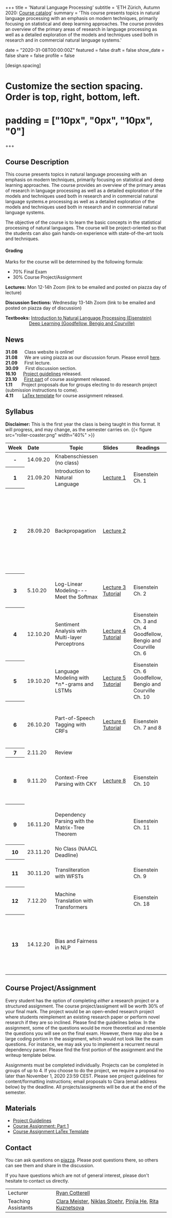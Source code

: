 
+++
title = 'Natural Language Processing'
subtitle = 'ETH Zürich, Autumn 2020: [Course catalog](http://vvz.ethz.ch/Vorlesungsverzeichnis/lerneinheit.view?semkez=2020W&lang=de&ansicht=EINSCHRAENKUNGEN&lerneinheitId=141758)'
summary = 'This course presents topics in natural language processing with an emphasis on modern techniques, primarily focusing on statistical and deep learning approaches. The course provides an overview of the primary areas of research in language processing as well as a detailed exploration of the models and techniques used both in research and in commercial natural language systems.'

date = "2020-31-08T00:00:00Z"
featured = false
draft = false
show_date = false
share = false
profile = false

[design.spacing]
  # Customize the section spacing. Order is top, right, bottom, left.
  # padding = ["10px", "0px", "10px", "0"]

+++
## Course Description
This course presents topics in natural language processing with an emphasis on modern techniques, primarily focusing on statistical and deep learning approaches. The course provides an overview of the primary areas of research in language processing as well as a detailed exploration of the models and techniques used both in research and in commercial natural language systems.e processing as well as a detailed exploration of the models and techniques used both in research and in commercial natural language systems.

The objective of the course is to learn the basic concepts in the statistical processing of natural languages. The course will be project-oriented so that the students can also gain hands-on experience with state-of-the-art tools and techniques.

#### Grading
Marks for the course will be determined by the following formula:  
* 70% Final Exam  
* 30% Course Project/Assignment


**Lectures:** Mon 12-14h Zoom (link to be emailed and posted on piazza day of lecture)

**Discussion Sections:** Wednesday 13-14h Zoom (link to be emailed and posted on piazza day of discussion)

**Textbooks:** [Introduction to Natural Language Processing (Eisenstein)](https://www.amazon.de/Jacob-Eisenstein/dp/0262042843/ref=sr_1_1?__mk_de_DE=%C3%85M%C3%85%C5%BD%C3%95%C3%91&crid=30OMHV1C018JY&dchild=1&keywords=introduction+to+natural+language+processing&qid=1598878964&sprefix=introduction+to+na%2Caps%2C148&sr=8-1)  
&emsp;&emsp;&emsp;&emsp;&emsp; [Deep Learning (Goodfellow, Bengio and Courville)](https://www.deeplearningbook.org/)

## News

**31.08** &emsp; Class website is online!  
**31.08** &emsp; We are using piazza as our discussion forum. Please enroll [here](https://www.piazza.com/ethz.ch/fall2020/252300500l).  
**21.09** &emsp; First lecture.  
**30.09** &emsp; First discussion section.  
**16.10** &emsp; [Project guidelines](https://drive.google.com/file/d/125XGqBMwGHpFc6pS1JNhmbEXFpt_hGHC/view?usp=sharing) released.  
**23.10** &emsp; [First part](https://drive.google.com/file/d/1EcLANxfCsW8xHyT8JYB7CSVYp8WxNQhP/view?usp=sharing) of course assignment released.   
**1.11** &emsp;&ensp; Project proposals due for groups electing to do research project (submission instructions to come).  
**4.11** &emsp;&ensp; [LaTex template](https://www.overleaf.com/read/vdpvbjpwrrvb) for course assignment released.


## Syllabus

**Disclaimer:** This is the first year the class is being taught in this format. It will progress, and may change, as the semester carries on.
{{< figure src="roller-coaster.png" width="40%" >}}
<table class="table">
  <thead>
    <tr>
      <th scope="col" style='white-space:nowrap'>Week</th>
      <th scope="col" style='white-space:nowrap'>Date&emsp;&emsp;</th>
      <th scope="col" style='white-space:nowrap'>Topic</th>
      <th scope="col" style='white-space:nowrap'>Slides&emsp;&emsp;</th>
      <th scope="col" style='white-space:nowrap'>Readings</th>
      <th scope="col" style='white-space:nowrap'>Supplementary Material</th>
    </tr>
  </thead>
  <tbody>
    <tr>
      <th scope="row">-</th>
      <td>14.09.20</td>
      <td>Knabenschiessen (no class)</td>
      <td></td>
      <td></td>
      <td></td>
    </tr>
    <tr>
      <th scope="row">1</th>
      <td>21.09.20</td>
      <td>Introduction to Natural Language</td>
      <td><a href="https://drive.google.com/file/d/1QzLLQ5vEzMSG5T-FWaGSHwwHxiw-htD1/view?usp=sharing">Lecture 1</a></td>
      <td>Eisenstein Ch. 1</td>
      <td></td>
    </tr>
    <tr>
      <th scope="row">2</th>
      <td>28.09.20</td>
      <td>Backpropagation</td>
      <td><a href="https://drive.google.com/file/d/1eK14-qNV7t6aZrrnLp3_4jCTFB-vFMEw/view?usp=sharing">Lecture 2</a></td>
      <td></td>
      <td>
        <a href="https://colah.github.io/posts/2015-08-Backprop/">Chris Olah's Blog</a></br>
        <a href="https://people.cs.umass.edu/~domke/courses/sml2011/08autodiff_nnets.pdf">Justin Domke’s Notes</a></br>
        <a href="https://timvieira.github.io/blog/post/2017/08/18/backprop-is-not-just-the-chain-rule/">Tim Vieira’s Blog</a></br>
        <a href="https://ee227c.github.io/notes/ee227c-lecture16.pdf">Moritz Hardt’s Notes</a></br>
        <a href="https://core.ac.uk/download/pdf/82480031.pdf">Baur and Strassen (1983)</a></br>
        <a href="https://www.amazon.co.uk/Evaluating-Derivatives-Principles-Algorithmic-Differentiation/dp/0898716594/ref=sr_1_1?dchild=1&keywords=griewank&qid=1598888684&s=books&sr=1-1">Griewank and Walter (2008)</a></br>
        <a href="https://www.cs.jhu.edu/~jason/papers/eisner.spnlp16.pdf">Eisner (2016)</a></br>
        <a href="https://drive.google.com/file/d/1XWRz4yMi2A5BZSRSgnnbRJikqz7RYtrN/view?usp=sharing">Computation Graph for MLP</a></br>
        <a href="https://drive.google.com/file/d/1hsYIXXd6cEWocrhI-pQ4Ox8FG49Otu_m/view?usp=sharing">Computation Graph Example</a></td>
    </tr>
    <tr>
      <th scope="row">3</th>
      <td>5.10.20 </td>
      <td>Log-Linear Modeling---Meet the Softmax</td>
      <td><a href="https://drive.google.com/file/d/1lIyqnOTmHdBMaF7ZJGXK_1FAVoYcy4UU/view?usp=sharing">Lecture 3</a></br>
        <a href="https://drive.google.com/file/d/1ZDzByTlWmnrM4xpFZc2FOVt_-JZQNoG-/view?usp=sharing">Tutorial</a></td>
      <td>Eisenstein Ch. 2</td>
      <td><a href="https://www.cs.jhu.edu/~jason/papers/ferraro+eisner.tnlp13.pdf">Ferraro and Eisner (2013)</a></br>
        <a href="http://cs.jhu.edu/~jason/tutorials/loglin/further.html">Jason Eisner’s list of further resources on log-linear modeling</a></td>
    </tr>
    <tr>
      <th scope="row">4</th>
      <td>12.10.20</td>
      <td>Sentiment Analysis with Multi-layer Perceptrons</td>
      <td><a href="https://drive.google.com/file/d/1wgVbAq5bpm-YGDHU0YCsB4JwM-5WZqRp/view?usp=sharing">Lecture 4</a></br>
        <a href="https://drive.google.com/file/d/1s2i8M28bfVaVkM-YQs4Vv1ilJalqAuDn/view?usp=sharing">Tutorial</a></td>
      <td>Eisenstein Ch. 3 and Ch. 4</br>Goodfellow, Bengio and Courville Ch. 6</td>
      <td><a href="https://en.wikipedia.org/wiki/Universal_approximation_theorem">Wikipedia</a></br>
        <a href="http://citeseerx.ist.psu.edu/viewdoc/download?doi=10.1.1.441.7873&rep=rep1&type=pdf">Cybenko (1989)</a></br>
        <a href="https://arxiv.org/pdf/1710.11278.pdf">Hanin and Selke (2018)</a></br>
        <a href="https://www.cs.cornell.edu/home/llee/omsa/omsa.pdf">Pang and Lee (2008)</a></br>
        <a href="https://www.aclweb.org/anthology/P15-1162/">Iyyer et al. (2015)</a></br>
      <a href="https://arxiv.org/pdf/1411.2738.pdf">word2vec Parameter Learning Explained</a></br>
    <a href="https://arxiv.org/pdf/1402.3722.pdf">word2vec Explained</a></br></td>
    </tr>
    <tr>
      <th scope="row">5</th>
      <td>19.10.20</td>
      <td>Language Modeling with *n*-grams and LSTMs</td>
      <td><a href="https://drive.google.com/file/d/1oh3GCSaELhR9sbtmu2Ek_WKDUtD5LVdt/view?usp=sharing">Lecture 5</a></br>
        <a href="https://drive.google.com/file/d/1bKJaHOZjvbYJgkssFmIi7Qaw6z1Otnxa/view?usp=sharing">Tutorial</a></td>
      <td>Eisenstein Ch. 6</br>Goodfellow, Bengio and Courville Ch. 10</td>
      <td><a href="https://nlp.stanford.edu/~wcmac/papers/20050421-smoothing-tutorial.pdf">Good Tutorial on n-gram smoothing</a></br>
        <a href="https://en.wikipedia.org/wiki/Good%E2%80%93Turing_frequency_estimation">Good–Turing Smoothing</a></br>
        <a href="https://ieeexplore.ieee.org/document/479394">Kneser and Ney (1995)</a></br>
        <a href="https://www.jmlr.org/papers/volume3/bengio03a/bengio03a.pdf">Bengio et al. (2003)</a></br>
        <a href="https://www.isca-speech.org/archive/archive_papers/interspeech_2010/i10_1045.pdf">Mikolov et al. (2010)</a></td>
    </tr>
    <tr>
      <th scope="row">6</th>
      <td>26.10.20</td>
      <td>Part-of-Speech Tagging with CRFs</td>
      <td><a href="https://drive.google.com/file/d/14TKXf9Qm_47RXvjnXVAwWKC9ybt-oyZ4/view?usp=sharing">Lecture 6</a></br>
        <a href="https://drive.google.com/file/d/1obhXXD9i_1sUMFXijYJ-Y5Rcmdb1su2Y/view?usp=sharing">Tutorial</a></td>
      <td>Eisenstein Ch. 7 and 8</td>
      <td><a href="https://timvieira.github.io/blog/post/2015/04/29/multiclass-logistic-regression-and-conditional-random-fields-are-the-same-thing/">Tim Vieira's Blog</a></br>
        <a href="https://dl.acm.org/doi/10.5555/645529.658277">McCallum et al. (2000)</a></br>
        <a href="https://repository.upenn.edu/cgi/viewcontent.cgi?article=1162&context=cis_papers">Lafferty et al. (2001)</a></br>
        <a href="https://homepages.inf.ed.ac.uk/csutton/publications/crftut-fnt.pdf">Sutton and McCallum (2011)</a></br>
        <a href="https://mitpress.mit.edu/books/probabilistic-graphical-models">Koller and Friedman (2009)</a></td>
    </tr>
    <tr>
      <th scope="row">7</th>
      <td>2.11.20</td>
      <td>Review</td>
      <td></td>
      <td></td>
      <td></td>
    </tr>
    <tr>
      <th scope="row">8</th>
      <td>9.11.20</td>
      <td>Context-Free Parsing with CKY</td>
      <td><a href="https://drive.google.com/file/d/1Y2c-a4i0HFu3VMCENh-NlC5GM3ZOqfwm/view">Lecture 8</a></td>
      <td>Eisenstein Ch. 10</td>
      <td><a href="http://www.cs.columbia.edu/~mcollins/io.pdf">The Inside-Outside Algorithm</a></br>
        <a href="https://www.cs.jhu.edu/~jason/465/PowerPoint/lect08-parse.ppt">Jason Eisner’s Slides</a></br>
        <a href="https://www.ideals.illinois.edu/handle/2142/74304">Kasami (1966)</a></br>
        <a href="https://www.sciencedirect.com/science/article/pii/S001999586780007X?via%3Dihub">Younger (1967)</a></br>
        <a href="http://www.softwarepreservation.org/projects/FORTRAN/CockeSchwartz_ProgLangCompilers.pdf">Cocke and Schwartz (1970)</a></td>
    </tr>
    <tr>
      <th scope="row">9</th>
      <td>16.11.20</td>
      <td>Dependency Parsing with the Matrix-Tree Theorem</td>
      <td></td>
      <td>Eisenstein Ch. 11</td>
      <td><a href="https://www.aclweb.org/anthology/D07-1015/">Koo et al. (2007)</a></br>
        <a href="https://www.aclweb.org/anthology/D07-1014/">Smith and Smith (2007)</a></br>
        <a href="https://www.aclweb.org/anthology/W07-2216/">McDonald and Satta (2007)</a></br>
        <a href="https://www.morganclaypool.com/doi/abs/10.2200/S00169ED1V01Y200901HLT002">McDonald, Kübler and Nivre (2009)</a></td>
    </tr>
    <tr>
      <th scope="row">10</th>
      <td>23.11.20</td>
      <td>No Class (NAACL Deadline)</td>
      <td></td>
      <td></td>
      <td></td>
    </tr>
    <tr>
      <th scope="row">11</th>
      <td>30.11.20</td>
      <td>Transliteration with WFSTs</td>
      <td></td>
      <td>Eisenstein Ch. 9</td>
      <td><a href="https://www.aclweb.org/anthology/J98-4003.pdf">Knight and Graehl (1998)</a></br>
        <a href="https://cs.nyu.edu/~mohri/pub/hbka.pdf">Mohri, Pereira and Riley (2008)</a></td>
    </tr>
    <tr>
      <th scope="row">12</th>
      <td>7.12.20</td>
      <td>Machine Translation with Transformers</td>
      <td></td>
      <td>Eisenstein Ch. 18</td>
      <td><a href="https://www.amazon.com/gp/product/1108497322/ref=as_li_tl?ie=UTF8&camp=1789&creative=9325&creativeASIN=1108497322&linkCode=as2&tag=statismachint-20&linkId=ca7b8315b48f309c992019761c3ac4e4">Neural Machine Translation</a></br>
        <a href="https://papers.nips.cc/paper/7181-attention-is-all-you-need.pdf">Vaswani et al. (2017)</a></br>
        <a href="https://www.aclweb.org/anthology/W18-2509/">Rush (2018)</a></td>
    </tr>
    <tr>
      <th scope="row">13</th>
      <td>14.12.20</td>
      <td>Bias and Fairness in NLP</td>
      <td></td>
      <td></td>
      <td><a href="https://papers.nips.cc/paper/6228-man-is-to-computer-programmer-as-woman-is-to-homemaker-debiasing-word-embeddings.pdf">Bolukabasi et al. (2016)</a></br>
        <a href="https://arxiv.org/abs/1903.03862">Gonen and Goldberg (2019)</a></br>
        <a href="https://arxiv.org/abs/1909.00871">Hall Maudslay et al. (2019)</a></br>
        <a href="https://arxiv.org/abs/2009.09435">Vargas and Cotterell (2020)</a></br>
        <a href="http://ciml.info/dl/v0_99/ciml-v0_99-ch08.pdf">A Course in Machine Learning Chapter 8</a></td>
    </tr>
    
  </tbody>
</table>

## Course Project/Assignment

Every student has the option of completing *either* a research project or a structured assignment. The course project/assigment will be worth 30% of your final mark. The project would be an open-ended research project where students reimplement an existing research paper or perform novel research if they are so inclined. Please find the guidelines below. In the assignment, some of the questions would be more theoretical and resemble the questions you will see on the final exam. However, there may also be a large coding portion in the assignment, which would not look like the exam questions. For instance, we may ask you to implement a recurrent neural dependency parser. Please find the first portion of the assignment and the writeup template below.

Assignments must be completed individually. Projects can be completed in groups of up to 4. If you choose to do the project, we require a proposal no later than November 1, 2020 23:59 CEST. Please see project guidelines for content/formatting instructions; email proposals to Clara (email address below) by the deadline. All projects/assigments will be due at the end of the semester.

## Materials

- [Project Guidelines](https://drive.google.com/file/d/125XGqBMwGHpFc6pS1JNhmbEXFpt_hGHC/view?usp=sharing)
- [Course Assignment: Part 1](https://drive.google.com/file/d/1EcLANxfCsW8xHyT8JYB7CSVYp8WxNQhP/view?usp=sharing)
- [Course Assignment LaTex Template](https://www.overleaf.com/read/vdpvbjpwrrvb)

## Contact
You can ask questions on [piazza](https://www.piazza.com/ethz.ch/fall2020/252300500l). Please post questions there, so others can see them and share in the discussion.

If you have questions which are not of general interest, please don't hesitate to contact us directly.

<table class="table">
  <tbody>
    <tr>
      <td>Lecturer</td>
      <td><a href="mailto:ryan.cotterell@inf.ethz.ch">Ryan Cotterell</a></td>
    </tr>
    <tr>
      <td>Teaching Assistants</td>
      <td><a href="mailto:meistecl@inf.ethz.ch">Clara Meister</a>, <a href="mailto:niklas.stoehr@inf.ethz.ch">Niklas Stoehr</a>, <a href="mailto:pinjia.he@inf.ethz.ch">Pinjia He</a>, <a href="mailto:mkuznetsova@inf.ethz.ch">Rita Kuznetsova</a></td>
    </tr>
    
  </tbody>
</table>
